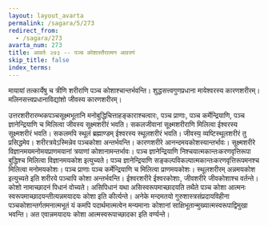 ```yaml
---
layout: layout_avarta
permalink: /sagara/5/273
redirect_from:
  - /sagara/273
avarta_num: 273
title: आवर्तः २७३ -- पञ्च कोशास्तैरात्मन आवरणं
skip_title: false
index_terms: 
---
```


मायायां तत्कार्येषु च त्रीणि शरीराणि पञ्च कोशाश्चान्तर्भवन्ति।
शुद्धसत्त्वगुणप्रधाना मायेश्वरस्य कारणशरीरम्। मलिनसत्त्वप्रधानाविद्यांशो
जीवस्य कारणशरीरम्।

उत्तरशरीरारम्भकपञ्चसूक्ष्मभूतानि मनोबुद्धिचित्ताहङ्काराश्चत्वारः, पञ्च प्राणाः,
पञ्च कर्मेन्द्रियाणि, पञ्च ज्ञानेन्द्रियाणि च मिलित्वा जीवस्य सूक्ष्मशरीरं
भवति। सकलजीवानां सूक्ष्मशरीराणि मिलित्वा ईश्वरस्य सूक्ष्मशरीरं भवति।
सकलमपि स्थूलं ब्रह्माण्डम् ईश्वरस्य स्थूलशरीरं भवति। जीवस्य॒ व्यष्टिस्थूलशरीरं तु प्रसिद्धमेव। शरीरत्रयेऽस्मिन्नेव पञ्चकोशा अन्तर्भवन्ति।
कारणशरीरे आनन्दमयकोशस्यान्तर्भावः। सूक्ष्मशरीरे विज्ञानमयमनोमयप्राणमयानां त्रयाणां कोशानामन्तर्भावः। पञ्च ज्ञानेन्द्रियाणि निश्चयात्मकान्तःकरणवृत्तिरूपा बुद्धिश्च मिलित्वा विज्ञानमयकोश इत्युच्यते। पञ्च
ज्ञानेन्द्रियाणि सङ्कल्पविकल्पात्मकान्तःकरणवृत्तिरूपमनश्च मिलित्वा मनोमयकोशः। पञ्च प्राणाः पञ्च कर्मेन्द्रियाणि च मिलित्वा प्राणमयकोशः।
स्थूलशरीरम् अन्नमयकोश इत्युच्यते इति शरीरये पञ्चापि कोशा अन्तर्भवन्ति।
ईश्वरशरीरे ईश्वरकोशाः, जीवशरीरे जीवकोशाश्च वर्तन्ते। कोशो नामाच्छादनं पिधानं वोच्यते। असिपिधानं यथा असिस्वरूपमाच्छादयति तथैते
पञ्च कोशा आत्मनः स्वरूपमाच्छादयन्तीत्यन्नमयादयः कोशा इति
कीर्त्यन्ते। अनेके मन्दमतयो गुरुशास्त्रसंप्रदायविहीना पञ्चकोशान्तर्गतमनात्मभूतं यं कमपि पदार्थमात्मत्वेन मन्यमानाः कोशानां साक्षिभूतान्मुख्यात्मस्वरूपाद्विमुखा भवन्ति। अत एवान्नमयादयः कोशा आत्मस्वरूपाच्छादका इति
वर्ण्यन्ते।
